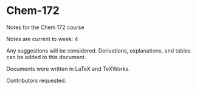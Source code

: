 # Chem-172
Notes for the Chem 172 course

Notes are current to week: 4

Any suggestions will be considered. Derivations, explanations, and tables can be added to this document.

Documents were written in LaTeX and TeXWorks.

Contributors requested.
